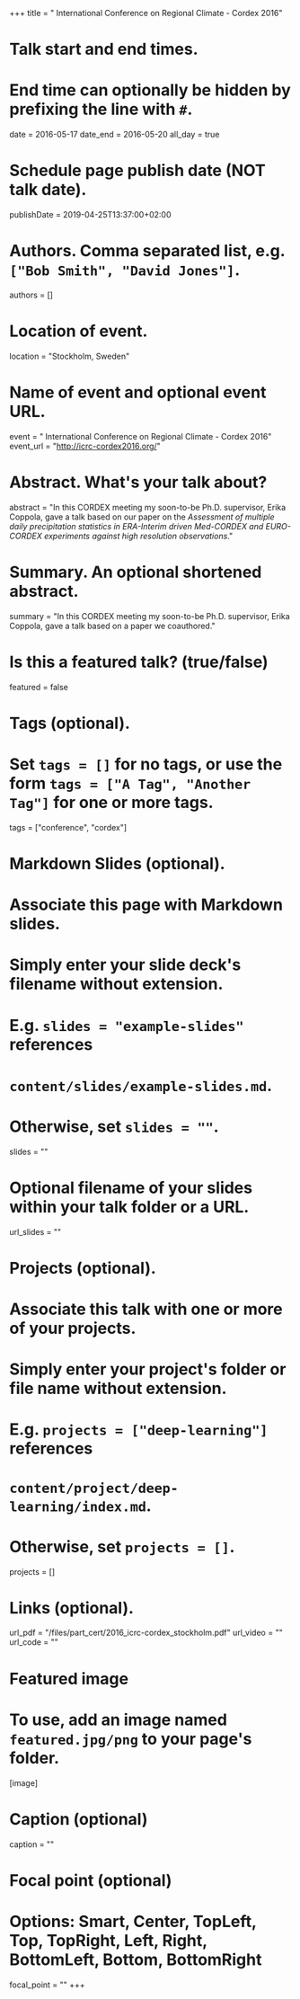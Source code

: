 +++
title = " International Conference on Regional Climate - Cordex 2016"

# Talk start and end times.
#   End time can optionally be hidden by prefixing the line with `#`.
date = 2016-05-17
date_end = 2016-05-20
all_day = true

# Schedule page publish date (NOT talk date).
publishDate = 2019-04-25T13:37:00+02:00

# Authors. Comma separated list, e.g. `["Bob Smith", "David Jones"]`.
authors = []

# Location of event.
location = "Stockholm, Sweden"

# Name of event and optional event URL.
event = " International Conference on Regional Climate - Cordex 2016"
event_url = "http://icrc-cordex2016.org/"

# Abstract. What's your talk about?
abstract = "In this CORDEX meeting my soon-to-be Ph.D. supervisor, Erika Coppola, gave a talk based on our paper on the _Assessment of multiple daily precipitation statistics in ERA-Interim driven Med-CORDEX and EURO-CORDEX experiments against high resolution observations_."

# Summary. An optional shortened abstract.
summary = "In this CORDEX meeting my soon-to-be Ph.D. supervisor, Erika Coppola, gave a talk based on a paper we coauthored."

# Is this a featured talk? (true/false)
featured = false

# Tags (optional).
#   Set `tags = []` for no tags, or use the form `tags = ["A Tag", "Another Tag"]` for one or more tags.
tags = ["conference", "cordex"]

# Markdown Slides (optional).
#   Associate this page with Markdown slides.
#   Simply enter your slide deck's filename without extension.
#   E.g. `slides = "example-slides"` references 
#   `content/slides/example-slides.md`.
#   Otherwise, set `slides = ""`.
slides = ""

# Optional filename of your slides within your talk folder or a URL.
url_slides = ""

# Projects (optional).
#   Associate this talk with one or more of your projects.
#   Simply enter your project's folder or file name without extension.
#   E.g. `projects = ["deep-learning"]` references 
#   `content/project/deep-learning/index.md`.
#   Otherwise, set `projects = []`.
projects = []

# Links (optional).
url_pdf = "/files/part_cert/2016_icrc-cordex_stockholm.pdf"
url_video = ""
url_code = ""

# Featured image
# To use, add an image named `featured.jpg/png` to your page's folder. 
[image]
  # Caption (optional)
  caption = ""

  # Focal point (optional)
  # Options: Smart, Center, TopLeft, Top, TopRight, Left, Right, BottomLeft, Bottom, BottomRight
  focal_point = ""
+++
